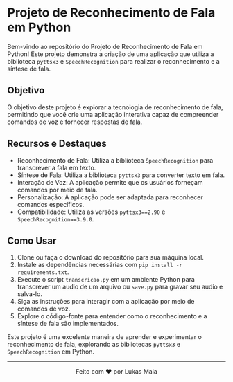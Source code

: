 # Projeto de Reconhecimento de Fala em Python

Bem-vindo ao repositório do Projeto de Reconhecimento de Fala em Python! Este projeto demonstra a criação de uma aplicação que utiliza a biblioteca `pyttsx3` e `SpeechRecognition` para realizar o reconhecimento e a síntese de fala.

## Objetivo

O objetivo deste projeto é explorar a tecnologia de reconhecimento de fala, permitindo que você crie uma aplicação interativa capaz de compreender comandos de voz e fornecer respostas de fala.

## Recursos e Destaques

- Reconhecimento de Fala: Utiliza a biblioteca `SpeechRecognition` para transcrever a fala em texto.
- Síntese de Fala: Utiliza a biblioteca `pyttsx3` para converter texto em fala.
- Interação de Voz: A aplicação permite que os usuários forneçam comandos por meio de fala.
- Personalização: A aplicação pode ser adaptada para reconhecer comandos específicos.
- Compatibilidade: Utiliza as versões `pyttsx3==2.90` e `SpeechRecognition==3.9.0`.

## Como Usar

1. Clone ou faça o download do repositório para sua máquina local.
2. Instale as dependências necessárias com `pip install -r requirements.txt`.
3. Execute o script `transcricao.py` em um ambiente Python para transcrever um audio de um arquivo ou `save.py` para gravar seu audio e salva-lo.
4. Siga as instruções para interagir com a aplicação por meio de comandos de voz.
5. Explore o código-fonte para entender como o reconhecimento e a síntese de fala são implementados.


Este projeto é uma excelente maneira de aprender e experimentar o reconhecimento de fala, explorando as bibliotecas `pyttsx3` e `SpeechRecognition` em Python.

---

<p align="center">
  Feito com ❤️ por Lukas Maia
</p>

